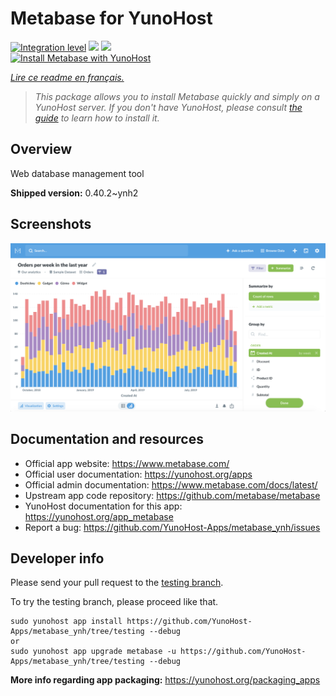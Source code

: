 <!--
N.B.: This README was automatically generated by https://github.com/YunoHost/apps/tree/master/tools/README-generator
It shall NOT be edited by hand.
-->

# Metabase for YunoHost

[![Integration level](https://dash.yunohost.org/integration/metabase.svg)](https://dash.yunohost.org/appci/app/metabase) ![](https://ci-apps.yunohost.org/ci/badges/metabase.status.svg) ![](https://ci-apps.yunohost.org/ci/badges/metabase.maintain.svg)  
[![Install Metabase with YunoHost](https://install-app.yunohost.org/install-with-yunohost.svg)](https://install-app.yunohost.org/?app=metabase)

*[Lire ce readme en français.](./README_fr.md)*

> *This package allows you to install Metabase quickly and simply on a YunoHost server.
If you don't have YunoHost, please consult [the guide](https://yunohost.org/#/install) to learn how to install it.*

## Overview

Web database management tool

**Shipped version:** 0.40.2~ynh2



## Screenshots

![](./doc/screenshots/metabase-product-screenshot.png)

## Documentation and resources

* Official app website: https://www.metabase.com/
* Official user documentation: https://yunohost.org/apps
* Official admin documentation: https://www.metabase.com/docs/latest/
* Upstream app code repository: https://github.com/metabase/metabase
* YunoHost documentation for this app: https://yunohost.org/app_metabase
* Report a bug: https://github.com/YunoHost-Apps/metabase_ynh/issues

## Developer info

Please send your pull request to the [testing branch](https://github.com/YunoHost-Apps/metabase_ynh/tree/testing).

To try the testing branch, please proceed like that.
```
sudo yunohost app install https://github.com/YunoHost-Apps/metabase_ynh/tree/testing --debug
or
sudo yunohost app upgrade metabase -u https://github.com/YunoHost-Apps/metabase_ynh/tree/testing --debug
```

**More info regarding app packaging:** https://yunohost.org/packaging_apps